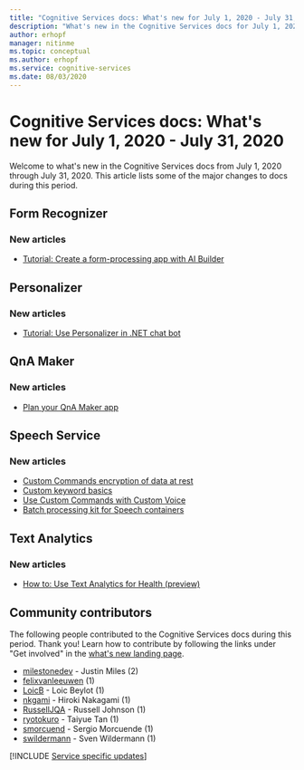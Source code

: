 ```yaml
---
title: "Cognitive Services docs: What's new for July 1, 2020 - July 31, 2020"
description: "What's new in the Cognitive Services docs for July 1, 2020 - July 31, 2020."
author: erhopf
manager: nitinme
ms.topic: conceptual
ms.author: erhopf
ms.service: cognitive-services
ms.date: 08/03/2020
---
```


# Cognitive Services docs: What's new for July 1, 2020 - July 31, 2020

Welcome to what's new in the Cognitive Services docs from July 1, 2020 through July 31, 2020. This article lists some of the major changes to docs during this period.

## Form Recognizer

### New articles

- [Tutorial: Create a form-processing app with AI Builder](/azure/cognitive-services/form-recognizer/tutorial-ai-builder)

## Personalizer

### New articles

- [Tutorial: Use Personalizer in .NET chat bot](/azure/cognitive-services/personalizer/tutorial-use-personalizer-chat-bot)

## QnA Maker

### New articles

- [Plan your QnA Maker app](/azure/cognitive-services/qnamaker/concepts/plan)

## Speech Service

### New articles

- [Custom Commands encryption of data at rest](/azure/cognitive-services/speech-service/custom-commands-encryption-of-data-at-rest)
- [Custom keyword basics](/azure/cognitive-services/speech-service/custom-keyword-basics)
- [Use Custom Commands with Custom Voice](/azure/cognitive-services/speech-service/how-to-custom-commands-use-custom-voice)
- [Batch processing kit for Speech containers](/azure/cognitive-services/speech-service/speech-container-batch-processing)

## Text Analytics

### New articles

- [How to: Use Text Analytics for Health (preview)](/azure/cognitive-services/text-analytics/how-tos/text-analytics-for-health)

## Community contributors

The following people contributed to the Cognitive Services docs during this period. Thank you! Learn how to contribute by following the links under "Get involved" in the [what's new landing page](index.yml).

- [milestonedev](https://github.com/milestonedev) - Justin Miles (2)
- [felixvanleeuwen](https://github.com/felixvanleeuwen) (1)
- [LoicB](https://github.com/LoicB) - Loic Beylot (1)
- [nkgami](https://github.com/nkgami) - Hiroki Nakagami (1)
- [RussellJQA](https://github.com/RussellJQA) - Russell Johnson (1)
- [ryotokuro](https://github.com/ryotokuro) - Taiyue Tan (1)
- [smorcuend](https://github.com/smorcuend) - Sergio Morcuende (1)
- [swildermann](https://github.com/swildermann) - Sven Wildermann (1)

[!INCLUDE [Service specific updates](./includes/service-specific-updates.md)]